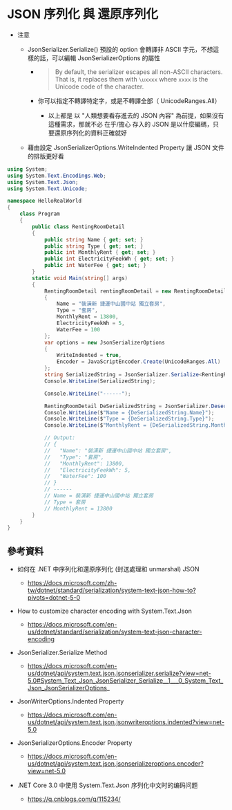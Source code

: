 # JSON 序列化 與 還原序列化


* 注意

  * JsonSerializer.Serialize() 預設的 option 會轉譯非 ASCII 字元，不想這樣的話，可以編輯 JsonSerializerOptions 的屬性 
    * > By default, the serializer escapes all non-ASCII characters. That is, it replaces them with `\uxxxx` where `xxxx` is the Unicode code of the character. 
    * 你可以指定不轉譯特定字，或是不轉譯全部（ UnicodeRanges.All）

      * 以上都是 以 "人類想要看存進去的 JSON 內容" 為前提，如果沒有這種需求，那就不必 在乎/擔心 存入的 JSON 是以什麼編碼，只要還原序列化的資料正確就好

  * 藉由設定 JsonSerializerOptions.WriteIndented Property 讓 JSON 文件的排版更好看


```cs
using System;
using System.Text.Encodings.Web;
using System.Text.Json;
using System.Text.Unicode;

namespace HelloRealWorld
{
    class Program
    {
        public class RentingRoomDetail
        {
            public string Name { get; set; }
            public string Type { get; set; }
            public int MonthlyRent { get; set; }
            public int ElectricityFeekWh { get; set; }
            public int WaterFee { get; set; }
        }
        static void Main(string[] args)
        {
            RentingRoomDetail rentingRoomDetail = new RentingRoomDetail
            {
                Name = "裝潢新 捷運中山國中站 獨立套房",
                Type = "套房",
                MonthlyRent = 13800,
                ElectricityFeekWh = 5,
                WaterFee = 100
            };
            var options = new JsonSerializerOptions
            {
                WriteIndented = true,
                Encoder = JavaScriptEncoder.Create(UnicodeRanges.All)
            };
            string SerializedString = JsonSerializer.Serialize<RentingRoomDetail>(rentingRoomDetail, options);
            Console.WriteLine(SerializedString);

            Console.WriteLine("------");

            RentingRoomDetail DeSerializedString = JsonSerializer.Deserialize<RentingRoomDetail>(SerializedString);
            Console.WriteLine($"Name = {DeSerializedString.Name}");
            Console.WriteLine($"Type = {DeSerializedString.Type}");
            Console.WriteLine($"MonthlyRent = {DeSerializedString.MonthlyRent}");

            // Output:
            // {
            //   "Name": "裝潢新 捷運中山國中站 獨立套房",
            //   "Type": "套房",
            //   "MonthlyRent": 13800,
            //   "ElectricityFeekWh": 5,
            //   "WaterFee": 100
            // }
            // ------
            // Name = 裝潢新 捷運中山國中站 獨立套房
            // Type = 套房
            // MonthlyRent = 13800
        }
    }
}
```


## 參考資料

* 如何在 .NET 中序列化和還原序列化 (封送處理和 unmarshal) JSON
  * https://docs.microsoft.com/zh-tw/dotnet/standard/serialization/system-text-json-how-to?pivots=dotnet-5-0

* How to customize character encoding with System.Text.Json
  * https://docs.microsoft.com/en-us/dotnet/standard/serialization/system-text-json-character-encoding

* JsonSerializer.Serialize Method
  * https://docs.microsoft.com/en-us/dotnet/api/system.text.json.jsonserializer.serialize?view=net-5.0#System_Text_Json_JsonSerializer_Serialize__1___0_System_Text_Json_JsonSerializerOptions_

* JsonWriterOptions.Indented Property
  * https://docs.microsoft.com/en-us/dotnet/api/system.text.json.jsonwriteroptions.indented?view=net-5.0

* JsonSerializerOptions.Encoder Property
  * https://docs.microsoft.com/en-us/dotnet/api/system.text.json.jsonserializeroptions.encoder?view=net-5.0

* .NET Core 3.0 中使用 System.Text.Json 序列化中文时的编码问题
  * https://q.cnblogs.com/q/115234/